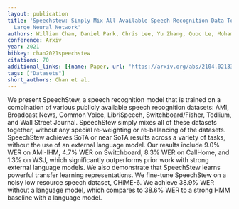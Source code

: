 ```yaml
---
layout: publication
title: 'Speechstew: Simply Mix All Available Speech Recognition Data To Train One
  Large Neural Network'
authors: William Chan, Daniel Park, Chris Lee, Yu Zhang, Quoc Le, Mohammad Norouzi
conference: Arxiv
year: 2021
bibkey: chan2021speechstew
citations: 70
additional_links: [{name: Paper, url: 'https://arxiv.org/abs/2104.02133'}]
tags: ["Datasets"]
short_authors: Chan et al.
---
```

We present SpeechStew, a speech recognition model that is trained on a
combination of various publicly available speech recognition datasets: AMI,
Broadcast News, Common Voice, LibriSpeech, Switchboard/Fisher, Tedlium, and
Wall Street Journal. SpeechStew simply mixes all of these datasets together,
without any special re-weighting or re-balancing of the datasets. SpeechStew
achieves SoTA or near SoTA results across a variety of tasks, without the use
of an external language model. Our results include 9.0% WER on AMI-IHM, 4.7%
WER on Switchboard, 8.3% WER on CallHome, and 1.3% on WSJ, which
significantly outperforms prior work with strong external language models. We
also demonstrate that SpeechStew learns powerful transfer learning
representations. We fine-tune SpeechStew on a noisy low resource speech
dataset, CHiME-6. We achieve 38.9% WER without a language model, which
compares to 38.6% WER to a strong HMM baseline with a language model.